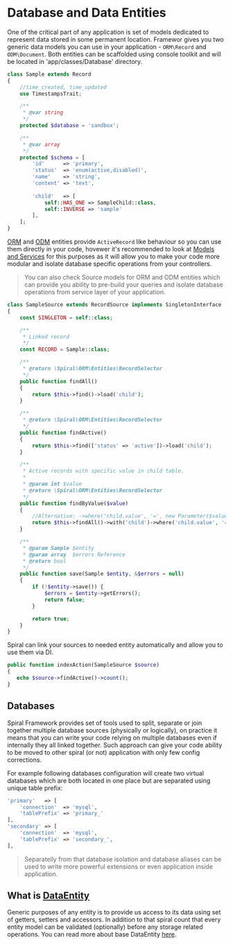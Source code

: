 # Database and Data Entities
One of the critical part of any application is set of models dedicated to represent data stored in some permanent location. Framewor gives you two generic data models you can use in your application - `ORM\Record` and `ODM\Document`. Both entities can be scaffolded using console toolkit and will be located in 'app/classes/Database' directory.

```php
class Sample extends Record
{
    //time_created, time_updated
    use TimestampsTrait;

    /**
     * @var string
     */
    protected $database = 'sandbox';

    /**
     * @var array
     */
    protected $schema = [
        'id'      => 'primary',
        'status'  => 'enum(active,disabled)',
        'name'    => 'string',
        'content' => 'text',
        
        'child'   => [
            self::HAS_ONE => SampleChild::class,
            self::INVERSE => 'sample'
        ],
    ];
}
```

[ORM](/orm/basics.md) and [ODM](/odm/basics.md) entities provide `ActiveRecord` like behaviour so you can use them directly in your code, hovewer it's recommended to look at [Models and Services](/application/services.md) for this purposes as it will allow you to make your code more modular and isolate database specific operations from your controllers.

> You can also check Source models for ORM and ODM entities which can provide you ability to pre-build your queries and isolate database operations from service layer of your application.

```php
class SampleSource extends RecordSource implements SingletonInterface
{
    const SINGLETON = self::class;

    /**
     * Linked record
     */
    const RECORD = Sample::class;

    /**
     * @return \Spiral\ORM\Entities\RecordSelector
     */
    public function findAll()
    {
        return $this->find()->load('child');
    }

    /**
     * @return \Spiral\ORM\Entities\RecordSelector
     */
    public function findActive()
    {
        return $this->find(['status' => 'active'])->load('child');
    }

    /**
     * Active records with specific value in child table.
     *
     * @param int $value
     * @return \Spiral\ORM\Entities\RecordSelector
     */
    public function findByValue($value)
    {
        //Alternative: ->where('child.value', '=', new Parameter($value, \PDO::PARAM_INT))
        return $this->findAll()->with('child')->where('child.value', '=', (int)$value);
    }

    /**
     * @param Sample $entity
     * @param array  $errors Reference
     * @return bool
     */
    public function save(Sample $entity, &$errors = null)
    {
        if (!$entity->save()) {
            $errors = $entity->getErrors();
            return false;
        }

        return true;
    }
}
```

Spiral can link your sources to needed entity automatically and allow you to use them via DI.

```php
public function indexAction(SampleSource $source)
{
   echo $source->findActive()->count();
}
```

## Databases
Spiral Framework provides set of tools used to split, separate or join together multiple database sources (physically or logically), on practice it means that you can write your code relying on multiple databases even if internally they all linked together. Such approach can give your code ability to be moved to other spiral (or not) application with only few config corrections.

For example following databases configuration will create two virtual databases which are both located in one place but are separated using unique table prefix:

```php
'primary'   => [
    'connection'  => 'mysql',
    'tablePrefix' => 'primary_'
],
'secondary' => [
    'connection'  => 'mysql',
    'tablePrefix' => 'secondary_',
],
```

> Separatelly from that database isolation and database aliases can be used to write more powerful extensions or even application inside application.

## What is [DataEntity](/components/entity.md)
Generic purposes of any entity is to provide us access to its data using set of getters, setters and accessors. In addition to that spiral count that every entity model can be validated (optionally) before any storage related operations. You can read more about base DataEntity [here](/components/entity.md).
